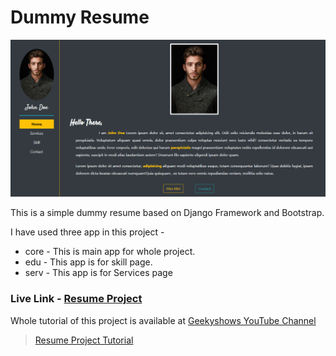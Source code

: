 # Dummy Resume


![dummyresume](/dummy-resume.png)

This is a simple dummy resume based on Django Framework and Bootstrap.

I have used three app in this project -

- core - This is main app for whole project.
- edu - This app is for skill page.
- serv - This app is for Services page
### Live Link - [Resume Project](https://raushan2020.pythonanywhere.com/)


Whole tutorial of this project is available at [Geekyshows YouTube Channel](https://www.youtube.com/channel/UCc5FkTYiWH5L3Gk5IyW6Rmw)

>[Resume Project Tutorial](https://youtu.be/86swrY1kf1o)

